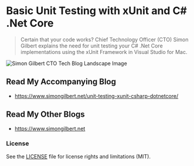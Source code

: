 ﻿# Basic Unit Testing with xUnit and C# .Net Core
> Certain that your code works? Chief Technology Officer (CTO) Simon Gilbert explains the need for unit testing your C# .Net Core implementations using the xUnit Framework in Visual Studio for Mac.

![Simon Gilbert CTO Tech Blog Landscape Image](https://www.simongilbert.net/content/images/2019/02/simon-gilbert-cto-tech-blog-post-five.png)

## Read My Accompanying Blog
- https://www.simongilbert.net/unit-testing-xunit-csharp-dotnetcore/

## Read My Other Blogs
- https://www.simongilbert.net

### License
See the [LICENSE](LICENSE.md) file for license rights and limitations (MIT).
